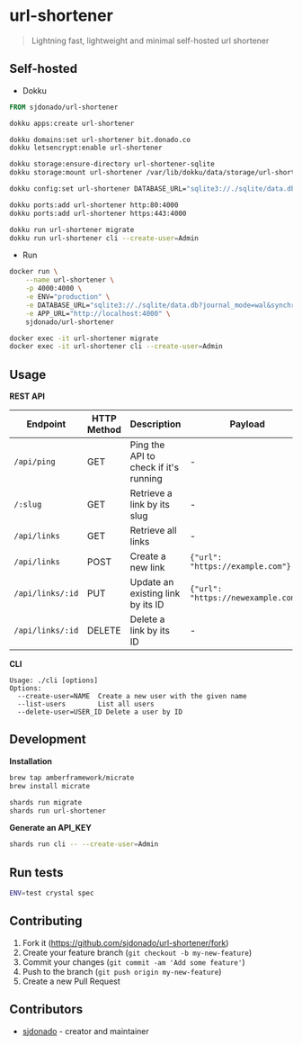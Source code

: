 # url-shortener
> Lightning fast, lightweight and minimal self-hosted url shortener

## Self-hosted

- Dokku
```dockerfile
FROM sjdonado/url-shortener
```

```bash
dokku apps:create url-shortener

dokku domains:set url-shortener bit.donado.co 
dokku letsencrypt:enable url-shortener

dokku storage:ensure-directory url-shortener-sqlite
dokku storage:mount url-shortener /var/lib/dokku/data/storage/url-shortener-sqlite:/usr/src/app/sqlite/

dokku config:set url-shortener DATABASE_URL="sqlite3://./sqlite/data.db?journal_mode=wal&synchronous=normal&foreign_keys=true" APP_URL=https://bit.donado.co

dokku ports:add url-shortener http:80:4000
dokku ports:add url-shortener https:443:4000

dokku run url-shortener migrate
dokku run url-shortener cli --create-user=Admin
```

- Run
```bash
docker run \
    --name url-shortener \
    -p 4000:4000 \
    -e ENV="production" \
    -e DATABASE_URL="sqlite3://./sqlite/data.db?journal_mode=wal&synchronous=normal&foreign_keys=true" \
    -e APP_URL="http://localhost:4000" \
    sjdonado/url-shortener

docker exec -it url-shortener migrate
docker exec -it url-shortener cli --create-user=Admin
```

## Usage

**REST API**

| Endpoint | HTTP Method | Description | Payload |
|----------|-------------|-------------|---------|
| `/api/ping` | GET | Ping the API to check if it's running | - |
| `/:slug` | GET | Retrieve a link by its slug | - |
| `/api/links` | GET | Retrieve all links | - |
| `/api/links` | POST | Create a new link | `{"url": "https://example.com"}` |
| `/api/links/:id` | PUT | Update an existing link by its ID | `{"url": "https://newexample.com"}` |
| `/api/links/:id` | DELETE | Delete a link by its ID | - |

**CLI**
```
Usage: ./cli [options]
Options:
  --create-user=NAME  Create a new user with the given name
  --list-users        List all users
  --delete-user=USER_ID Delete a user by ID
```

## Development

**Installation**

```bash
brew tap amberframework/micrate
brew install micrate
```

```bash
shards run migrate
shards run url-shortener
```

**Generate an API_KEY**

```bash
shards run cli -- --create-user=Admin
```

## Run tests
```bash
ENV=test crystal spec
```

## Contributing

1. Fork it (<https://github.com/sjdonado/url-shortener/fork>)
2. Create your feature branch (`git checkout -b my-new-feature`)
3. Commit your changes (`git commit -am 'Add some feature'`)
4. Push to the branch (`git push origin my-new-feature`)
5. Create a new Pull Request

## Contributors

- [sjdonado](https://github.com/sjdonado) - creator and maintainer
